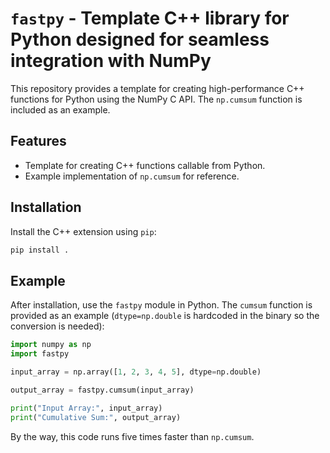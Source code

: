 # `fastpy` - Template C++ library for Python designed for seamless  integration with NumPy

This repository provides a template for creating high-performance C++ functions for Python using the NumPy C API. The `np.cumsum` function is included as an example.

## Features
- Template for creating C++ functions callable from Python.
- Example implementation of `np.cumsum` for reference.

## Installation

Install the C++ extension using `pip`:

```bash
pip install .
```

## Example

After installation, use the `fastpy` module in Python. The `cumsum` function is provided as an example (`dtype=np.double` is hardcoded in the binary so the conversion is needed):

```python
import numpy as np
import fastpy

input_array = np.array([1, 2, 3, 4, 5], dtype=np.double)

output_array = fastpy.cumsum(input_array)

print("Input Array:", input_array)
print("Cumulative Sum:", output_array)
```

By the way, this code runs five times faster than `np.cumsum`.
